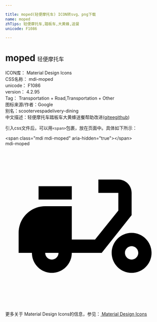 ```yaml
---

title: moped(轻便摩托车) ICON转svg、png下载
name: moped
zhTips: 轻便摩托车,踏板车,大黄蜂,送餐
unicode: F1086

---
```


# moped  <small style="font-size: 60%;font-weight: 100">轻便摩托车</small>


<div class="detail-page">
<p>
<span>
ICON库：
<span class="badge-secondary badge">Material Design Icons</span> 
</span>
<br/>
<span>
CSS名称：
<span class="badge-secondary badge">mdi-moped</span> 
</span>
<br/>
<span>
unicode：
<span class="badge-secondary badge">F1086</span> 
</span>
<br/>
<span>
version：
<span class="badge-secondary badge">4.2.95</span> 
</span>
<br/>
<span>Tag：
<span class="badge-light badge">Transportation + Road,Transportation + Other</span>
</span>
<br/>
<span>图标来源/作者：<span class="badge-light badge">Google</span></span> 
<br/>
<span>别名：<span class="badge-light badge">scooter</span><span class="badge-light badge">vespa</span><span class="badge-light badge">delivery-dining</span></span><br/><span class="zh-detail">中文描述：<span class="badge-primary badge">轻便摩托车</span><span class="badge-primary badge">踏板车</span><span class="badge-primary badge">大黄蜂</span><span class="badge-primary badge">送餐</span><span class="help-link"><span>帮助改进</span>(<a href="https://gitee.com/liuwave/icon-helper/edit/master/json/material/moped.json" target="_blank" rel="noopener noreferrer">gitee</a><a href="https://github.com/liuwave/icon-helper/edit/master/json/material/moped.json" target="_blank" rel="noopener noreferrer">github</a></span>)</span><br/>
</p>
</div>
<div class="alert alert-dark">
  <i class="mdi mdi-moped mdi-48px"></i>
  <i class="mdi mdi-moped mdi-36px"></i>
  <i class="mdi mdi-moped mdi-24px"></i>
  <i class="mdi mdi-moped mdi-18px"></i>
</div>
<div>
  <p>引入css文件后，可以用<code>&lt;span&gt;</code>包裹，放在页面中。具体如下所示：    
  </p>
  <div class="alert alert-primary" style="font-size: 14px">
    &lt;span class="mdi mdi-moped" aria-hidden="true"&gt;&lt;/span&gt;
    <copy-btn content='<span class="mdi mdi-moped" aria-hidden="true"></span>'></copy-btn>
  </div>
  <div class="alert alert-secondary">
    <i class="mdi mdi-moped"
    style="font-size: 24px"
    aria-hidden="true"></i> mdi-moped
    <copy-btn content="mdi-moped" btn-title="复制图标名称"></copy-btn>
  </div>
</div>
<div id="svg" class="svg-wrap">
<svg xmlns="http://www.w3.org/2000/svg" viewBox="0 0 24 24"><path d="M19 15C19.55 15 20 15.45 20 16C20 16.55 19.55 17 19 17S18 16.55 18 16C18 15.45 18.45 15 19 15M19 13C17.34 13 16 14.34 16 16S17.34 19 19 19 22 17.66 22 16 20.66 13 19 13M10 6H5V8H10V6M17 5H14V7H17V9.65L13.5 14H10V9H6C3.79 9 2 10.79 2 13V16H4C4 17.66 5.34 19 7 19S10 17.66 10 16H14.5L19 10.35V7C19 5.9 18.11 5 17 5M7 17C6.45 17 6 16.55 6 16H8C8 16.55 7.55 17 7 17Z" /></svg>
</div>
<detail full-name='mdi-moped'></detail>
    
<div><p>更多关于 Material Design Icons的信息，参见：<a target="_blank" href="https://iconhelper.cn/material.html"> Material Design Icons</a>
</p></div>
